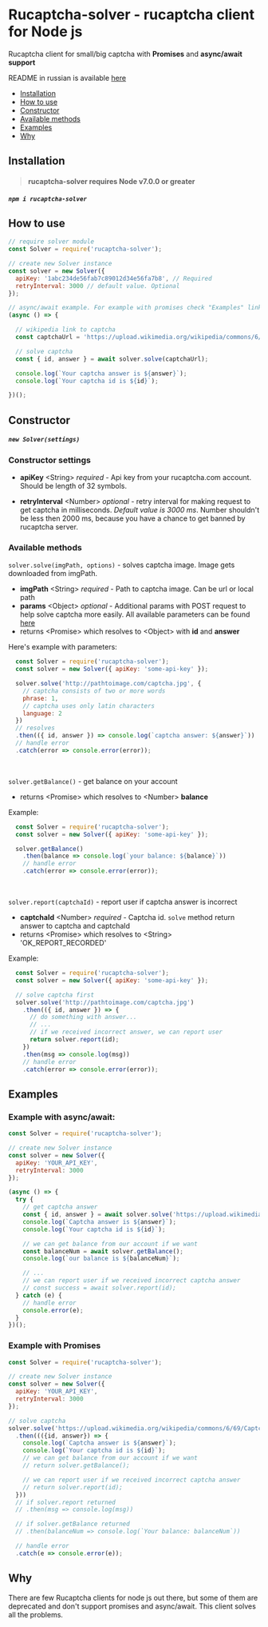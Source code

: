 # Rucaptcha-solver - rucaptcha client for Node js

Rucaptcha client for small/big captcha with **Promises** and **async/await support**

README in russian is available [here](#asd)

- [Installation](#installation)
- [How to use](#how-to-use)
- [Constructor](#constructor)
- [Available methods](#available-methods)
- [Examples](#examples)
- [Why](#why)

## Installation
> #### rucaptcha-solver requires Node v7.0.0 or greater

##### `npm i rucaptcha-solver`

## How to use
```javascript
// require solver module
const Solver = require('rucaptcha-solver');

// create new Solver instance
const solver = new Solver({
  apiKey: '1abc234de56fab7c89012d34e56fa7b8', // Required
  retryInterval: 3000 // default value. Optional
});

// async/await example. For example with promises check "Examples" link above
(async () => {

  // wikipedia link to captcha
  const captchaUrl = 'https://upload.wikimedia.org/wikipedia/commons/6/69/Captcha.jpg';

  // solve captcha
  const { id, answer } = await solver.solve(captchaUrl);

  console.log(`Your captcha answer is ${answer}`);
  console.log(`Your captcha id is ${id}`);

})();
```
## Constructor
##### `new Solver(settings)`

### Constructor settings
- **apiKey** &lt;String&gt; *required* - Api key from your rucaptcha.com account. Should be length of 32 symbols.

- **retryInterval** &lt;Number&gt; *optional* - retry interval for making request to get captcha in milliseconds. *Default value is 3000 ms*. Number shouldn't be less then 2000 ms, because you have a chance to get banned by rucaptcha server.

### Available methods

`solver.solve(imgPath, options)` - solves captcha image. Image gets downloaded from imgPath.

  - **imgPath** &lt;String&gt; *required* - Path to captcha image. Can be url or local path
  - **params** &lt;Object&gt; *optional* - Additional params with POST request to help solve captcha more easily. All available parameters can be found [here](https://rucaptcha.com/api-rucaptcha#solving_captchas)
  - returns &lt;Promise&gt; which resolves to &lt;Object&gt; with **id** and **answer**

  Here's example with parameters:
  ```javascript
    const Solver = require('rucaptcha-solver');
    const solver = new Solver({ apiKey: 'some-api-key' });

    solver.solve('http://pathtoimage.com/captcha.jpg', {     
      // captcha consists of two or more words
      phrase: 1,
      // captcha uses only latin characters
      language: 2
    })
    // resolves
    .then(({ id, answer }) => console.log(`captcha answer: ${answer}`))
    // handle error
    .catch(error => console.error(error));
  ```
<br>

`solver.getBalance()` - get balance on your account
  - returns &lt;Promise&gt; which resolves to &lt;Number&gt; **balance**

  Example:
  ```javascript
    const Solver = require('rucaptcha-solver');
    const solver = new Solver({ apiKey: 'some-api-key' });

    solver.getBalance()
      .then(balance => console.log(`your balance: ${balance}`))
      // handle error
      .catch(error => console.error(error));
  ```
<br>

`solver.report(captchaId)` - report user if captcha answer is incorrect
  - **captchaId** &lt;Number&gt; *required* - Captcha id. `solve` method return answer to captcha and captchaId
  - returns &lt;Promise&gt; which resolves to &lt;String&gt; 'OK_REPORT_RECORDED'

  Example:
  ```javascript
    const Solver = require('rucaptcha-solver');
    const solver = new Solver({ apiKey: 'some-api-key' });

    // solve captcha first
    solver.solve('http://pathtoimage.com/captcha.jpg')
      .then(({ id, answer }) => {
        // do something with answer...
        // ...
        // if we received incorrect answer, we can report user
        return solver.report(id);
      })
      .then(msg => console.log(msg))
      // handle error
      .catch(error => console.error(error));
  ```

## Examples
### Example with async/await:
```javascript
const Solver = require('rucaptcha-solver');

// create new Solver instance
const solver = new Solver({
  apiKey: 'YOUR_API_KEY',
  retryInterval: 3000
});

(async () => {
  try {
    // get captcha answer
    const { id, answer } = await solver.solve('https://upload.wikimedia.org/wikipedia/commons/6/69/Captcha.jpg');
    console.log(`Captcha answer is ${answer}`);
    console.log(`Your captcha id is ${id}`);

    // we can get balance from our account if we want
    const balanceNum = await solver.getBalance();
    console.log(`our balance is ${balanceNum}`);

    // ...
    // we can report user if we received incorrect captcha answer
    // const success = await solver.report(id);
  } catch (e) {
    // handle error
    console.error(e);
  }
})();
```

### Example with Promises
```javascript
const Solver = require('rucaptcha-solver');

// create new Solver instance
const solver = new Solver({
  apiKey: 'YOUR_API_KEY',
  retryInterval: 3000
});

// solve captcha
solver.solve('https://upload.wikimedia.org/wikipedia/commons/6/69/Captcha.jpg')
  .then((({id, answer}) => {
    console.log(`Captcha answer is ${answer}`);
    console.log(`Your captcha id is ${id}`);
    // we can get balance from our account if we want
    // return solver.getBalance();

    // we can report user if we received incorrect captcha answer
    // return solver.report(id);
  }))
  // if solver.report returned
  // .then(msg => console.log(msg))

  // if solver.getBalance returned
  // .then(balanceNum => console.log(`Your balance: balanceNum`))

  // handle error
  .catch(e => console.error(e));
```
## Why
There are few Rucaptcha clients for node js out there, but some of them are deprecated and don't support promises and async/await. This client solves all the problems.
